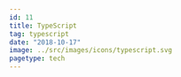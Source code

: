 ```yaml
---
id: 11
title: TypeScript
tag: typescript
date: "2018-10-17"
image: ../src/images/icons/typescript.svg
pagetype: tech
---
```

